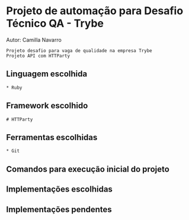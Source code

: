 # Projeto de automação para Desafio Técnico QA - Trybe
Autor: Camilla Navarro

    Projeto desafio para vaga de qualidade na empresa Trybe
    Projeto API com HTTParty

## Linguagem escolhida
    * Ruby

## Framework escolhido

    # HTTParty

## Ferramentas escolhidas
    * Git

## Comandos para execução inicial do projeto


## Implementações escolhidas


## Implementações pendentes 
